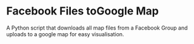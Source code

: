 # Facebook Files toGoogle Map
A Python script that downloads all map files from a Facebook Group and uploads to a google map for easy visualisation.

